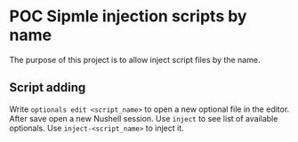 # POC Sipmle injection scripts by name

The purpose of this project is to allow inject script files by the name.

## Script adding

Write `optionals edit <script_name>` to open a new optional file in the editor.
After save open a new Nushell session.
Use `inject` to see list of available optionals.
Use `inject-<script_name>` to inject it.
